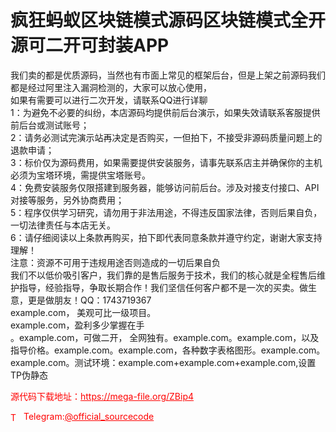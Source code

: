 # 疯狂蚂蚁区块链模式源码区块链模式全开源可二开可封装APP

我们卖的都是优质源码，当然也有市面上常见的框架后台，但是上架之前源码我们都是经过阿里注入漏洞检测的，大家可以放心使用，<br>如果有需要可以进行二次开发，请联系QQ进行详聊<br>1：为避免不必要的纠纷，本店源码均提供前后台演示，如果失效请联系客服提供前后台或测试账号；<br>2：请务必测试完演示站再决定是否购买，一但拍下，不接受非源码质量问题上的退款申请；<br>3：标价仅为源码费用，如果需要提供安装服务，请事先联系店主并确保你的主机必须为宝塔环境，需提供宝塔账号。<br>4：免费安装服务仅限搭建到服务器，能够访问前后台。涉及对接支付接口、API对接等服务，另外协商费用；<br>5：程序仅供学习研究，请勿用于非法用途，不得违反国家法律，否则后果自负，一切法律责任与本店无关。<br>6：请仔细阅读以上条款再购买，拍下即代表同意条款并遵守约定，谢谢大家支持理解！<br>注意：资源不可用于违规用途否则造成的一切后果自负<br>我们不以低价吸引客户，我们靠的是售后服务于技术，我们的核心就是全程售后维护指导，经验指导，争取长期合作！我们坚信任何客户都不是一次的买卖。做生意，更是做朋友！QQ：1743719367<br>example.com， 美观可比一级项目。<br>example.com，盈利多少掌握在手<br>。example.com，可做二开， 全网独有。example.com。example.com，以及指导价格。example.com。example.com，各种数字表格图形。example.com。example.com。测试环境：example.com+example.com+example.com,设置TP伪静态<br>


<p style="color: red;">源代码下载地址：<a href="https://mega-file.org/ZBip4" style="color: red;">https://mega-file.org/ZBip4</a></p><p style="color: red;"><img src="https://cdn-icons-png.flaticon.com/512/2111/2111646.png" alt="Telegram Icon" style="width: 16px; vertical-align: middle; margin-right: 5px;">Telegram:<a href="https://t.me/official_sourcecode" style="color: red;">@official_sourcecode</a></p>